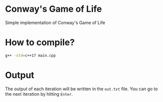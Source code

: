 # Conway's Game of Life
Simple implementation of Conway's Game of Life

# How to compile?
```bash
g++ -std=c++17 main.cpp
```

# Output
The output of each iteration will be written in the `out.txt` file. You can go to the next iteration by hitting `Enter`.
